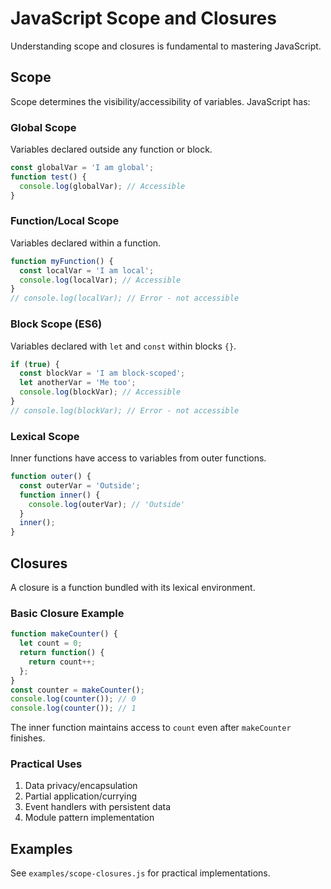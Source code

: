 # JavaScript Scope and Closures

Understanding scope and closures is fundamental to mastering JavaScript.

## Scope

Scope determines the visibility/accessibility of variables. JavaScript has:

### Global Scope
Variables declared outside any function or block.
```javascript
const globalVar = 'I am global';
function test() {
  console.log(globalVar); // Accessible
}
```

### Function/Local Scope
Variables declared within a function.
```javascript
function myFunction() {
  const localVar = 'I am local';
  console.log(localVar); // Accessible
}
// console.log(localVar); // Error - not accessible
```

### Block Scope (ES6)
Variables declared with `let` and `const` within blocks `{}`.
```javascript
if (true) {
  const blockVar = 'I am block-scoped';
  let anotherVar = 'Me too';
  console.log(blockVar); // Accessible
}
// console.log(blockVar); // Error - not accessible
```

### Lexical Scope
Inner functions have access to variables from outer functions.
```javascript
function outer() {
  const outerVar = 'Outside';
  function inner() {
    console.log(outerVar); // 'Outside'
  }
  inner();
}
```

## Closures

A closure is a function bundled with its lexical environment.

### Basic Closure Example
```javascript
function makeCounter() {
  let count = 0;
  return function() {
    return count++;
  };
}
const counter = makeCounter();
console.log(counter()); // 0
console.log(counter()); // 1
```
The inner function maintains access to `count` even after `makeCounter` finishes.

### Practical Uses
1. Data privacy/encapsulation
2. Partial application/currying
3. Event handlers with persistent data
4. Module pattern implementation

## Examples

See `examples/scope-closures.js` for practical implementations.